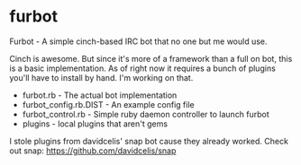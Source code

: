 furbot
======

Furbot - A simple cinch-based IRC bot that no one but me would use.

Cinch is awesome. But since it's more of a framework than a full on
bot, this is a basic implementation. As of right now it requires a
bunch of plugins you'll have to install by hand. I'm working on
that.

* furbot.rb - The actual bot implementation
* furbot_config.rb.DIST - An example config file
* furbot_control.rb - Simple ruby daemon controller to launch furbot
* plugins - local plugins that aren't gems


I stole plugins from davidcelis' snap bot cause they already worked. Check out snap:
https://github.com/davidcelis/snap
